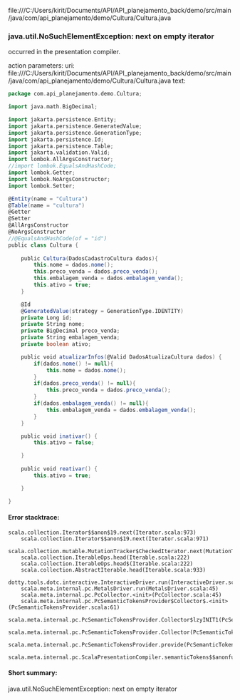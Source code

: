 file:///C:/Users/kirit/Documents/API/API_planejamento_back/demo/src/main/java/com/api_planejamento/demo/Cultura/Cultura.java
### java.util.NoSuchElementException: next on empty iterator

occurred in the presentation compiler.

action parameters:
uri: file:///C:/Users/kirit/Documents/API/API_planejamento_back/demo/src/main/java/com/api_planejamento/demo/Cultura/Cultura.java
text:
```scala
package com.api_planejamento.demo.Cultura;

import java.math.BigDecimal;

import jakarta.persistence.Entity;
import jakarta.persistence.GeneratedValue;
import jakarta.persistence.GenerationType;
import jakarta.persistence.Id;
import jakarta.persistence.Table;
import jakarta.validation.Valid;
import lombok.AllArgsConstructor;
//import lombok.EqualsAndHashCode;
import lombok.Getter;
import lombok.NoArgsConstructor;
import lombok.Setter;

@Entity(name = "Cultura")
@Table(name = "cultura")
@Getter
@Setter
@AllArgsConstructor
@NoArgsConstructor
//@EqualsAndHashCode(of = "id")
public class Cultura {
    
    public Cultura(DadosCadastroCultura dados){
        this.nome = dados.nome();
        this.preco_venda = dados.preco_venda();
        this.embalagem_venda = dados.embalagem_venda();
        this.ativo = true;
    }

    @Id
	@GeneratedValue(strategy = GenerationType.IDENTITY)
	private Long id;
	private String nome;
	private BigDecimal preco_venda;
    private String embalagem_venda;
    private boolean ativo;

    public void atualizarInfos(@Valid DadosAtualizaCultura dados) {
        if(dados.nome() != null){
            this.nome = dados.nome();
        }
        if(dados.preco_venda() != null){
            this.preco_venda = dados.preco_venda();
        }
        if(dados.embalagem_venda() != null){
            this.embalagem_venda = dados.embalagem_venda();
        }
    }

    public void inativar() {
		this.ativo = false;

	}
	
	public void reativar() {
		this.ativo = true;

	}

}

```



#### Error stacktrace:

```
scala.collection.Iterator$$anon$19.next(Iterator.scala:973)
	scala.collection.Iterator$$anon$19.next(Iterator.scala:971)
	scala.collection.mutable.MutationTracker$CheckedIterator.next(MutationTracker.scala:76)
	scala.collection.IterableOps.head(Iterable.scala:222)
	scala.collection.IterableOps.head$(Iterable.scala:222)
	scala.collection.AbstractIterable.head(Iterable.scala:933)
	dotty.tools.dotc.interactive.InteractiveDriver.run(InteractiveDriver.scala:168)
	scala.meta.internal.pc.MetalsDriver.run(MetalsDriver.scala:45)
	scala.meta.internal.pc.PcCollector.<init>(PcCollector.scala:45)
	scala.meta.internal.pc.PcSemanticTokensProvider$Collector$.<init>(PcSemanticTokensProvider.scala:61)
	scala.meta.internal.pc.PcSemanticTokensProvider.Collector$lzyINIT1(PcSemanticTokensProvider.scala:61)
	scala.meta.internal.pc.PcSemanticTokensProvider.Collector(PcSemanticTokensProvider.scala:61)
	scala.meta.internal.pc.PcSemanticTokensProvider.provide(PcSemanticTokensProvider.scala:90)
	scala.meta.internal.pc.ScalaPresentationCompiler.semanticTokens$$anonfun$1(ScalaPresentationCompiler.scala:99)
```
#### Short summary: 

java.util.NoSuchElementException: next on empty iterator
